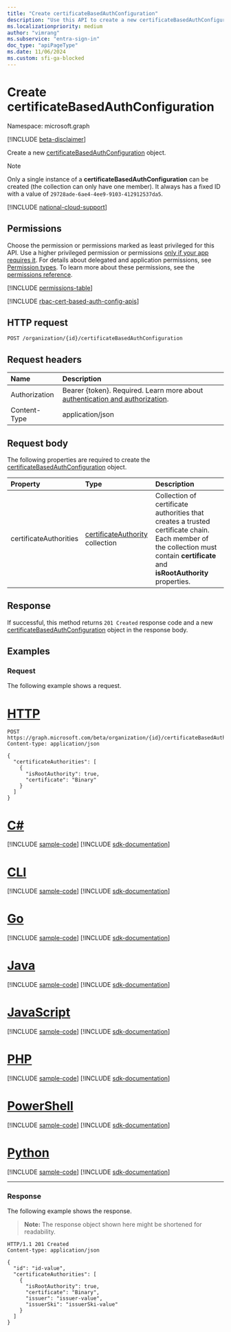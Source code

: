 ```yaml
---
title: "Create certificateBasedAuthConfiguration"
description: "Use this API to create a new certificateBasedAuthConfiguration."
ms.localizationpriority: medium
author: "vimrang"
ms.subservice: "entra-sign-in"
doc_type: "apiPageType"
ms.date: 11/06/2024
ms.custom: sfi-ga-blocked
---
```


# Create certificateBasedAuthConfiguration

Namespace: microsoft.graph

[!INCLUDE [beta-disclaimer](../../includes/beta-disclaimer.md)]

Create a new [certificateBasedAuthConfiguration](../resources/certificateBasedAuthConfiguration.md) object.

> [!NOTE]
> Only a single instance of a **certificateBasedAuthConfiguration** can be created (the collection can only have one member). It always has a fixed ID with a value of `29728ade-6ae4-4ee9-9103-412912537da5`.

[!INCLUDE [national-cloud-support](../../includes/all-clouds.md)]

## Permissions

Choose the permission or permissions marked as least privileged for this API. Use a higher privileged permission or permissions [only if your app requires it](/graph/permissions-overview#best-practices-for-using-microsoft-graph-permissions). For details about delegated and application permissions, see [Permission types](/graph/permissions-overview#permission-types). To learn more about these permissions, see the [permissions reference](/graph/permissions-reference).

<!-- { "blockType": "permissions", "name": "certificatebasedauthconfiguration_post_certificatebasedauthconfiguration" } -->
[!INCLUDE [permissions-table](../includes/permissions/certificatebasedauthconfiguration-post-certificatebasedauthconfiguration-permissions.md)]

[!INCLUDE [rbac-cert-based-auth-config-apis](../includes/rbac-for-apis/rbac-cert-based-auth-config-apis.md)]

## HTTP request

<!-- { "blockType": "ignored" } -->

```http
POST /organization/{id}/certificateBasedAuthConfiguration
```

## Request headers

| Name          | Description   |
|:--------------|:--------------|
|Authorization|Bearer {token}. Required. Learn more about [authentication and authorization](/graph/auth/auth-concepts).|
| Content-Type | application/json |

## Request body

The following properties are required to create the [certificateBasedAuthConfiguration](../resources/certificatebasedauthconfiguration.md) object.

| Property     | Type        | Description |
|:-------------|:------------|:------------|
|certificateAuthorities| [certificateAuthority](../resources/certificateauthority.md) collection |Collection of certificate authorities that creates a trusted certificate chain.  Each member of the collection must contain **certificate** and **isRootAuthority** properties. |

## Response

If successful, this method returns `201 Created` response code and a new [certificateBasedAuthConfiguration](../resources/certificatebasedauthconfiguration.md) object in the response body.

## Examples

### Request

The following example shows a request.

# [HTTP](#tab/http)
<!-- {
  "blockType": "request",
  "name": "create_certificatebasedauthconfiguration_from_certificatebasedauthconfiguration"
}-->

```http
POST https://graph.microsoft.com/beta/organization/{id}/certificateBasedAuthConfiguration
Content-type: application/json

{
  "certificateAuthorities": [
    {
      "isRootAuthority": true,
      "certificate": "Binary"
    }
  ]
}
```

# [C#](#tab/csharp)
[!INCLUDE [sample-code](../includes/snippets/csharp/create-certificatebasedauthconfiguration-from-certificatebasedauthconfiguration-csharp-snippets.md)]
[!INCLUDE [sdk-documentation](../includes/snippets/snippets-sdk-documentation-link.md)]

# [CLI](#tab/cli)
[!INCLUDE [sample-code](../includes/snippets/cli/create-certificatebasedauthconfiguration-from-certificatebasedauthconfiguration-cli-snippets.md)]
[!INCLUDE [sdk-documentation](../includes/snippets/snippets-sdk-documentation-link.md)]

# [Go](#tab/go)
[!INCLUDE [sample-code](../includes/snippets/go/create-certificatebasedauthconfiguration-from-certificatebasedauthconfiguration-go-snippets.md)]
[!INCLUDE [sdk-documentation](../includes/snippets/snippets-sdk-documentation-link.md)]

# [Java](#tab/java)
[!INCLUDE [sample-code](../includes/snippets/java/create-certificatebasedauthconfiguration-from-certificatebasedauthconfiguration-java-snippets.md)]
[!INCLUDE [sdk-documentation](../includes/snippets/snippets-sdk-documentation-link.md)]

# [JavaScript](#tab/javascript)
[!INCLUDE [sample-code](../includes/snippets/javascript/create-certificatebasedauthconfiguration-from-certificatebasedauthconfiguration-javascript-snippets.md)]
[!INCLUDE [sdk-documentation](../includes/snippets/snippets-sdk-documentation-link.md)]

# [PHP](#tab/php)
[!INCLUDE [sample-code](../includes/snippets/php/create-certificatebasedauthconfiguration-from-certificatebasedauthconfiguration-php-snippets.md)]
[!INCLUDE [sdk-documentation](../includes/snippets/snippets-sdk-documentation-link.md)]

# [PowerShell](#tab/powershell)
[!INCLUDE [sample-code](../includes/snippets/powershell/create-certificatebasedauthconfiguration-from-certificatebasedauthconfiguration-powershell-snippets.md)]
[!INCLUDE [sdk-documentation](../includes/snippets/snippets-sdk-documentation-link.md)]

# [Python](#tab/python)
[!INCLUDE [sample-code](../includes/snippets/python/create-certificatebasedauthconfiguration-from-certificatebasedauthconfiguration-python-snippets.md)]
[!INCLUDE [sdk-documentation](../includes/snippets/snippets-sdk-documentation-link.md)]

---

### Response

The following example shows the response.

> **Note:** The response object shown here might be shortened for readability.

<!-- {
  "blockType": "response",
  "truncated": true,
  "@odata.type": "microsoft.graph.certificateBasedAuthConfiguration"
} -->

```http
HTTP/1.1 201 Created
Content-type: application/json

{
  "id": "id-value",
  "certificateAuthorities": [
    {
      "isRootAuthority": true,
      "certificate": "Binary",
      "issuer": "issuer-value",
      "issuerSki": "issuerSki-value"
    }
  ]
}
```

<!-- uuid: 16cd6b66-4b1a-43a1-adaf-3a886856ed98
2019-02-04 14:57:30 UTC -->
<!-- {
  "type": "#page.annotation",
  "description": "Create certificateBasedAuthConfiguration",
  "keywords": "",
  "section": "documentation",
  "tocPath": ""
}-->

